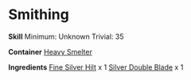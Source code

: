 <!-- TITLE: Silver Double Bladed Sword -->
<!-- SUBTITLE:  -->
# Smithing
**Skill**
Minimum: Unknown
Trivial: 35

**Container**
[Heavy Smelter](heavy-smelter)

**Ingredients**
[Fine Silver Hilt](fine-silver-hilt) x 1
[Silver Double Blade](silver-double-blade) x 1